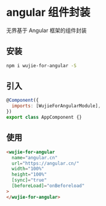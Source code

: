 # angular 组件封装

无界基于 Angular 框架的组件封装

## 安装

```bash
npm i wujie-for-angular -S
```

## 引入

```JavaScript
@Component({
  imports: [WujieForAngularModule],
})
export class AppComponent {}
```

## 使用

```html
<wujie-for-angular
  name="angular.cn"
  url="https://angular.cn/"
  width="100%"
  height="100%"
  [sync]="true"
  [beforeLoad]="onBeforeload"
>
</wujie-for-angular>
```
